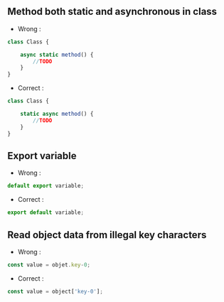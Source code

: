 ## Method both static and asynchronous in class

* Wrong :

```js
class Class {

    async static method() {
        //TODO
    }
}
```

* Correct :

```js
class Class {

    static async method() {
        //TODO
    }
}
```

## Export variable

* Wrong :

```js
default export variable;
```

* Correct :

```js
export default variable;
```

## Read object data from illegal key characters

* Wrong :

```js
const value = objet.key-0;
```

* Correct :

```js
const value = object['key-0'];
```